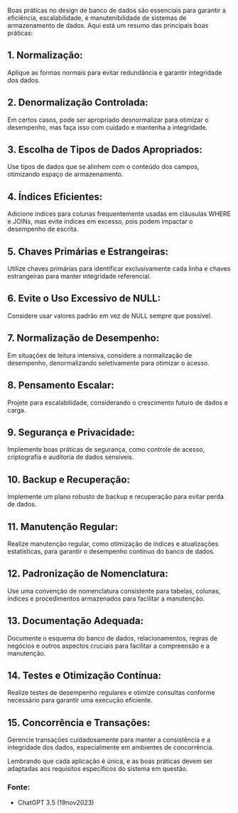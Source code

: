 Boas práticas no design de banco de dados são essenciais para garantir a eficiência, escalabilidade, e manutenibilidade de sistemas de armazenamento de dados. Aqui está um resumo das principais boas práticas:

## 1. Normalização:
Aplique as formas normais para evitar redundância e garantir integridade dos dados.

## 2. Denormalização Controlada:
Em certos casos, pode ser apropriado desnormalizar para otimizar o desempenho, mas faça isso com cuidado e mantenha a integridade.

## 3. Escolha de Tipos de Dados Apropriados:
Use tipos de dados que se alinhem com o conteúdo dos campos, otimizando espaço de armazenamento.

## 4. Índices Eficientes:
Adicione índices para colunas frequentemente usadas em cláusulas WHERE e JOINs, mas evite índices em excesso, pois podem impactar o desempenho de escrita.

## 5. Chaves Primárias e Estrangeiras:
Utilize chaves primárias para identificar exclusivamente cada linha e chaves estrangeiras para manter integridade referencial.

## 6. Evite o Uso Excessivo de NULL:
Considere usar valores padrão em vez de NULL sempre que possível.

## 7. Normalização de Desempenho:
Em situações de leitura intensiva, considere a normalização de desempenho, denormalizando seletivamente para otimizar o acesso.

## 8. Pensamento Escalar:
Projete para escalabilidade, considerando o crescimento futuro de dados e carga.

## 9. Segurança e Privacidade:
Implemente boas práticas de segurança, como controle de acesso, criptografia e auditoria de dados sensíveis.

## 10. Backup e Recuperação:
Implemente um plano robusto de backup e recuperação para evitar perda de dados.

## 11. Manutenção Regular:
Realize manutenção regular, como otimização de índices e atualizações estatísticas, para garantir o desempenho contínuo do banco de dados.

## 12. Padronização de Nomenclatura:
Use uma convenção de nomenclatura consistente para tabelas, colunas, índices e procedimentos armazenados para facilitar a manutenção.

## 13. Documentação Adequada:
Documente o esquema do banco de dados, relacionamentos, regras de negócios e outros aspectos cruciais para facilitar a compreensão e a manutenção.

## 14. Testes e Otimização Contínua:
Realize testes de desempenho regulares e otimize consultas conforme necessário para garantir uma execução eficiente.

## 15. Concorrência e Transações:
Gerencie transações cuidadosamente para manter a consistência e a integridade dos dados, especialmente em ambientes de concorrência.

Lembrando que cada aplicação é única, e as boas práticas devem ser adaptadas aos requisitos específicos do sistema em questão.

### Fonte:
- ChatGPT 3.5 (19nov2023)

